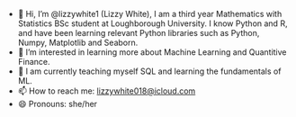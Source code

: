 - 👋 Hi, I’m @lizzywhite1 (Lizzy White), I am a third year Mathematics with Statistics BSc student at Loughborough University. I know Python and R, and have been learning relevant Python libraries such as Python, Numpy, Matplotlib and Seaborn. 
- 👀 I’m interested in learning more about Machine Learning and Quantitive Finance. 
- 🌱 I am currently teaching myself SQL and learning the fundamentals of ML. 
- 📫 How to reach me: lizzywhite018@icloud.com
- 😄 Pronouns: she/her

<!---
lizzywhite1/lizzywhite1 is a ✨ special ✨ repository because its `README.md` (this file) appears on your GitHub profile.
You can click the Preview link to take a look at your changes.
--->
